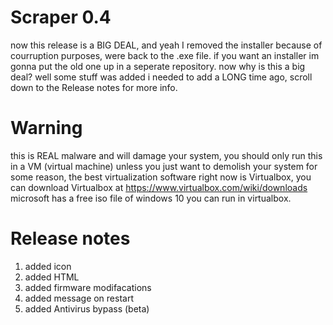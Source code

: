 # Scraper 0.4
now this release is a BIG DEAL, and yeah I removed the installer
because of courruption purposes, were back to the .exe file. 
if you want an installer im gonna put the old one up in a seperate repository.
now why is this a big deal? well some stuff was added i needed to add
a LONG time ago, scroll down to the Release notes for more info.

# Warning
this is REAL malware and will damage your system, you should only run this in a VM (virtual machine) unless you just want to demolish your system for some reason, the best virtualization software right now is Virtualbox, you can download Virtualbox at https://www.virtualbox.com/wiki/downloads microsoft has a free iso file of windows 10 you can run in virtualbox.

# Release notes
1. added icon
2. added HTML
3. added firmware modifacations
4. added message on restart
5. added Antivirus bypass (beta)
